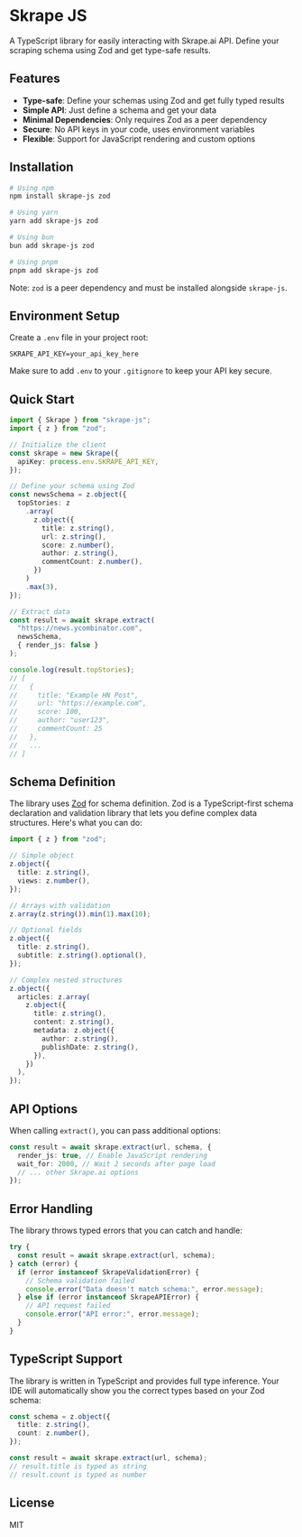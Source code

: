 # Skrape JS

A TypeScript library for easily interacting with Skrape.ai API. Define your scraping schema using Zod and get type-safe results.

## Features

- **Type-safe**: Define your schemas using Zod and get fully typed results
- **Simple API**: Just define a schema and get your data
- **Minimal Dependencies**: Only requires Zod as a peer dependency
- **Secure**: No API keys in your code, uses environment variables
- **Flexible**: Support for JavaScript rendering and custom options

## Installation

```bash
# Using npm
npm install skrape-js zod

# Using yarn
yarn add skrape-js zod

# Using bun
bun add skrape-js zod

# Using pnpm
pnpm add skrape-js zod
```

Note: `zod` is a peer dependency and must be installed alongside `skrape-js`.

## Environment Setup

Create a `.env` file in your project root:

```env
SKRAPE_API_KEY=your_api_key_here
```

Make sure to add `.env` to your `.gitignore` to keep your API key secure.

## Quick Start

```typescript
import { Skrape } from "skrape-js";
import { z } from "zod";

// Initialize the client
const skrape = new Skrape({
  apiKey: process.env.SKRAPE_API_KEY,
});

// Define your schema using Zod
const newsSchema = z.object({
  topStories: z
    .array(
      z.object({
        title: z.string(),
        url: z.string(),
        score: z.number(),
        author: z.string(),
        commentCount: z.number(),
      })
    )
    .max(3),
});

// Extract data
const result = await skrape.extract(
  "https://news.ycombinator.com",
  newsSchema,
  { render_js: false }
);

console.log(result.topStories);
// [
//   {
//     title: "Example HN Post",
//     url: "https://example.com",
//     score: 100,
//     author: "user123",
//     commentCount: 25
//   },
//   ...
// ]
```

## Schema Definition

The library uses [Zod](https://zod.dev) for schema definition. Zod is a TypeScript-first schema declaration and validation library that lets you define complex data structures. Here's what you can do:

```typescript
import { z } from "zod";

// Simple object
z.object({
  title: z.string(),
  views: z.number(),
});

// Arrays with validation
z.array(z.string()).min(1).max(10);

// Optional fields
z.object({
  title: z.string(),
  subtitle: z.string().optional(),
});

// Complex nested structures
z.object({
  articles: z.array(
    z.object({
      title: z.string(),
      content: z.string(),
      metadata: z.object({
        author: z.string(),
        publishDate: z.string(),
      }),
    })
  ),
});
```

## API Options

When calling `extract()`, you can pass additional options:

```typescript
const result = await skrape.extract(url, schema, {
  render_js: true, // Enable JavaScript rendering
  wait_for: 2000, // Wait 2 seconds after page load
  // ... other Skrape.ai options
});
```

## Error Handling

The library throws typed errors that you can catch and handle:

```typescript
try {
  const result = await skrape.extract(url, schema);
} catch (error) {
  if (error instanceof SkrapeValidationError) {
    // Schema validation failed
    console.error("Data doesn't match schema:", error.message);
  } else if (error instanceof SkrapeAPIError) {
    // API request failed
    console.error("API error:", error.message);
  }
}
```

## TypeScript Support

The library is written in TypeScript and provides full type inference. Your IDE will automatically show you the correct types based on your Zod schema:

```typescript
const schema = z.object({
  title: z.string(),
  count: z.number(),
});

const result = await skrape.extract(url, schema);
// result.title is typed as string
// result.count is typed as number
```

## License

MIT
